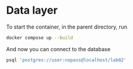 # Data layer

To start the container, in the parent directory, run

```bash
docker compose up --build
```

And now you can connect to the database

```bash
psql 'postgres://user:nopass@localhost/lab02'
```
